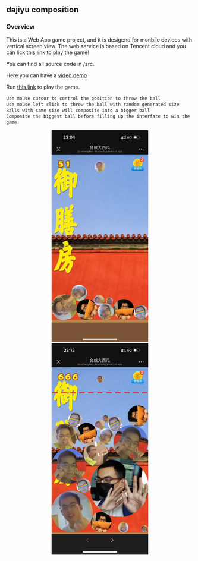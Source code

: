 ## dajiyu composition

### Overview

This is a Web App game project, and it is desigend for monbile devices with vertical screen view.
The web service is based on Tencent cloud and you can lick [this link](https://jiyushengkui--kuailedajiyi.vercel.app/) to play the game!

You can find all source code in /src. 

Here you can have a [video demo](https://youtu.be/8J73Ipf_oyI)

Run [this link](https://jiyushengkui--kuailedajiyi.vercel.app/) to play the game.

    Use mouse cursor to control the position to throw the ball
    Use mouse left click to throw the ball with random generated size
    Balls with same size will composite into a bigger ball
    Composite the biggest ball before filling up the interface to win the game!

<div style="text-align: center;">
  <img src="./interface_1.jpg" width="260" height="570">
</div>
<div style="text-align: center;">
  <img src="./interface_2.jpg" width="260" height="570">
</div>

<div style="page-break-before: always;"></div>
